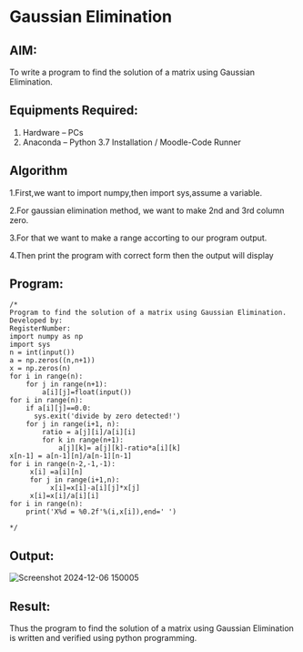 # Gaussian Elimination

## AIM:
To write a program to find the solution of a matrix using Gaussian Elimination.

## Equipments Required:
1. Hardware – PCs
2. Anaconda – Python 3.7 Installation / Moodle-Code Runner

## Algorithm
1.First,we want to import numpy,then import sys,assume a variable.

2.For gaussian elimination method, we want to make 2nd and 3rd column zero.

3.For that we want to make a range accorting to our program output.

4.Then print the program with correct form then the output will display 
 

## Program:
```
/*
Program to find the solution of a matrix using Gaussian Elimination.
Developed by: 
RegisterNumber:
import numpy as np
import sys
n = int(input())
a = np.zeros((n,n+1))
x = np.zeros(n)
for i in range(n):
    for j in range(n+1):
        a[i][j]=float(input())
for i in range(n):        
    if a[i][j]==0.0:
      sys.exit('divide by zero detected!')
    for j in range(i+1, n):
        ratio = a[j][i]/a[i][i]
        for k in range(n+1):
            a[j][k]= a[j][k]-ratio*a[i][k]
x[n-1] = a[n-1][n]/a[n-1][n-1]
for i in range(n-2,-1,-1):
     x[i] =a[i][n]
     for j in range(i+1,n):
          x[i]=x[i]-a[i][j]*x[j]
     x[i]=x[i]/a[i][i]
for i in range(n):
    print('X%d = %0.2f'%(i,x[i]),end=' ')
 
*/
```

## Output:
![Screenshot 2024-12-06 150005](https://github.com/user-attachments/assets/af8b2895-e98d-4c51-b828-a9ff425a87a8)



## Result:
Thus the program to find the solution of a matrix using Gaussian Elimination is written and verified using python programming.

